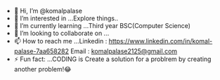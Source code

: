 - 👋 Hi, I’m @komalpalase
- 👀 I’m interested in ...Explore things..
- 🌱 I’m currently learning ...Third year BSC(Computer Science)
- 💞️ I’m looking to collaborate on ...
- 📫 How to reach me ...Linkedin : https://www.linkedin.com/in/komal-palase-7aa658282 Email : komalpalase2125@gmail.com
- ⚡ Fun fact: ...CODING is Create a solution for a problrem by creating another problem!😂

<!---
komalpalase/komalpalase is a ✨ special ✨ repository because its `README.md` (this file) appears on your GitHub profile.
You can click the Preview link to take a look at your changes.
--->
